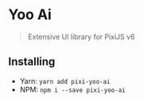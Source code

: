 # Yoo Ai

> Extensive UI library for PixiJS v6

<!--[![Build Status](https://travis-ci.org/mayakwd/pixi-yoo-ai.svg?branch=master)](https://travis-ci.org/mayakwd/pixi-yoo-ai)-->

## Installing

- Yarn: `yarn add pixi-yoo-ai`
- NPM: `npm i --save pixi-yoo-ai`
